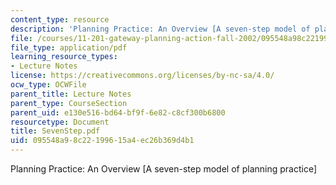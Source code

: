 ```yaml
---
content_type: resource
description: 'Planning Practice: An Overview [A seven-step model of planning practice]'
file: /courses/11-201-gateway-planning-action-fall-2002/095548a98c22199615a4ec26b369d4b1_SevenStep.pdf
file_type: application/pdf
learning_resource_types:
- Lecture Notes
license: https://creativecommons.org/licenses/by-nc-sa/4.0/
ocw_type: OCWFile
parent_title: Lecture Notes
parent_type: CourseSection
parent_uid: e130e516-bd64-bf9f-6e82-c8cf300b6800
resourcetype: Document
title: SevenStep.pdf
uid: 095548a9-8c22-1996-15a4-ec26b369d4b1
---
```

Planning Practice: An Overview [A seven-step model of planning practice]